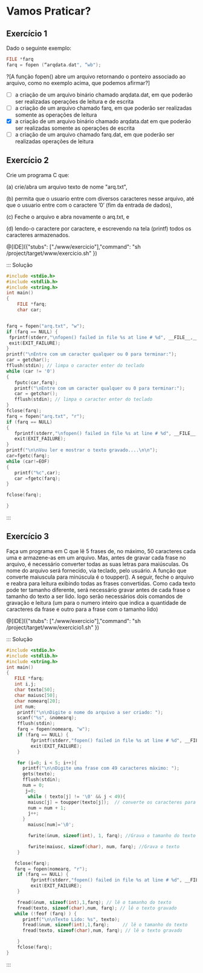 # Vamos Praticar?

Exercício 1
---
Dado o seguinte exemplo:
``` C
FILE *farq 
farq = fopen (“arqdata.dat", “wb");
```

?[A função fopen() abre um arquivo retornando o ponteiro associado ao arquivo, como no exemplo acima, que podemos afirmar?]
-[ ] a criação de um arquivo binário chamado arqdata.dat, em que poderão ser realizadas operações de leitura e de escrita
-[ ] a criação de um arquivo chamado farq, em que poderão ser realizadas somente as operações de leitura
-[x] a criação de um arquivo binário chamado arqdata.dat em que poderão ser realizadas somente as operações de escrita
-[ ] a criação de um arquivo chamado farq.dat, em que poderão ser realizadas operações de leitura

Exercício 2
---

<p>Crie um programa C que:</p>
<p>(a) crie/abra um arquivo texto de nome "arq.txt",</p>
<p>(b) permita que o usuario entre com diversos caracteres nesse arquivo, até que o usuario entre com o caractere ’0’ (fim da entrada de dados),</p>
<p>(c) Feche o arquivo e abra novamente o arq.txt, e</p>
<p>(d) lendo-o caractere por caractere, e escrevendo na tela (printf) todos os caracteres armazenados.</p>


@[IDE]({"stubs": ["./www/exercicio"],"command": "sh /project/target/www/exercicio.sh"
})

::: Solução

``` C
#include <stdio.h>
#include <stdlib.h>
#include <string.h>
int main()
{
    FILE *farq;
    char car;


farq = fopen("arq.txt", "w");
if (farq == NULL) {
 fprintf(stderr,"\nfopen() failed in file %s at line # %d", __FILE__,__LINE__);
 exit(EXIT_FAILURE);
}
printf("\nEntre com um caracter qualquer ou 0 para terminar:");
car = getchar();
fflush(stdin); // limpa o caracter enter do teclado
while (car != '0')
{
   fputc(car,farq);
   printf("\nEntre com um caracter qualquer ou 0 para terminar:");
   car = getchar();
   fflush(stdin); // limpa o caracter enter do teclado
}
fclose(farq);
farq = fopen("arq.txt", "r");
if (farq == NULL)
{
   fprintf(stderr,"\nfopen() failed in file %s at line # %d", __FILE__,__LINE__);
   exit(EXIT_FAILURE);
}
printf("\n\nVou ler e mostrar o texto gravado....\n\n");
car=fgetc(farq);
while (car!=EOF)
{
   printf("%c",car);
   car =fgetc(farq);
}

fclose(farq);

}
```
:::

Exercício 3
---

<p>Faça um programa em C que lê 5 frases de, no máximo, 50 caracteres cada uma e armazene-as em um arquivo. Mas, antes de gravar cada frase no arquivo, é necessário converter todas as suas letras para maiúsculas. Os  nome do arquivo será fornecido, via teclado, pelo usuário. A função que converte maiuscula para minúscula é o toupper(). A seguir, feche o arquivo e reabra para leitura exibindo todas as frases convertidas. Como cada texto pode ter tamanho diferente, será necessário gravar antes de cada frase  o tamanho do texto a ser lido. logo serão necessários dois comandos de gravação e leitura (um para o numero inteiro que indica a quantidade de caracteres da frase e outro para a frase com o tamanho lido)</p>


@[IDE]({"stubs": ["./www/exercicio"],"command": "sh /project/target/www/exercicio1.sh"
})

::: Solução

``` C
#include <stdio.h>
#include <stdlib.h>
#include <string.h>
int main()
{
   FILE *farq;
   int i,j;
   char texto[50];
   char maiusc[50];
   char nomearq[20];
   int num;
    printf("\n\nDigite o nome do arquivo a ser criado: ");
    scanf("%s", &nomearq);
    fflush(stdin);
    farq = fopen(nomearq, "w");
    if (farq == NULL) {
         fprintf(stderr,"fopen() failed in file %s at line # %d", __FILE__,__LINE__);
         exit(EXIT_FAILURE);
    }

    for (i=0; i < 5; i++){
      printf("\n\nDigite uma frase com 49 caracteres máximo: ");
      gets(texto);
      fflush(stdin);
      num = 0;
       j=0;
        while ( texto[j] != '\0' && j < 49){
        maiusc[j] = toupper(texto[j]);  // converte os caracteres para maiúscula
        num = num + 1;
        j++;
      }
        maiusc[num]='\0';

        fwrite(&num, sizeof(int), 1, farq); //Grava o tamanho do texto

        fwrite(maiusc, sizeof(char), num, farq); //Grava o texto
    }

   fclose(farq);
   farq = fopen(nomearq, "r");
    if (farq == NULL) {
         fprintf(stderr,"fopen() failed in file %s at line # %d", __FILE__,__LINE__);
         exit(EXIT_FAILURE);
    }

    fread(&num, sizeof(int),1,farq); // lê o tamanho do texto
    fread(texto, sizeof(char),num, farq); // lê o texto gravado
   while (!feof (farq) ) {
      printf("\n\nTexto Lido: %s", texto);
      fread(&num, sizeof(int),1,farq);     // lê o tamanho do texto
      fread(texto, sizeof(char),num, farq); // lê o texto gravado

    }
    fclose(farq);
}

```
:::
